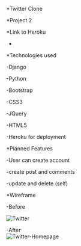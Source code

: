 *Twitter Clone  

  

*Project 2  

  

*Link to Heroku 

- 

  

  

*Technologies used 

-Django 

-Python 

-Bootstrap 

-CSS3 

-JQuery 

-HTML5 

-Heroku for deployment 

  

*Planned Features 

-User can create account 

-create post and comments 

-update and delete (self) 


*Wireframe 

-Before  

 ![Twitter](/IMG_1813.jpg)


 

-After  
 ![Twitter-Homepage](/IMG_1814.jpg)

 


